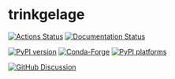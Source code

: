 # trinkgelage

[![Actions Status][actions-badge]][actions-link]
[![Documentation Status][rtd-badge]][rtd-link]

[![PyPI version][pypi-version]][pypi-link]
[![Conda-Forge][conda-badge]][conda-link]
[![PyPI platforms][pypi-platforms]][pypi-link]

[![GitHub Discussion][github-discussions-badge]][github-discussions-link]

<!-- SPHINX-START -->

<!-- prettier-ignore-start -->
[actions-badge]:            https://github.com/tum-robotics/trinkgelage/workflows/CI/badge.svg
[actions-link]:             https://github.com/tum-robotics/trinkgelage/actions
[conda-badge]:              https://img.shields.io/conda/vn/conda-forge/trinkgelage
[conda-link]:               https://github.com/conda-forge/trinkgelage-feedstock
[github-discussions-badge]: https://img.shields.io/static/v1?label=Discussions&message=Ask&color=blue&logo=github
[github-discussions-link]:  https://github.com/tum-robotics/trinkgelage/discussions
[pypi-link]:                https://pypi.org/project/trinkgelage/
[pypi-platforms]:           https://img.shields.io/pypi/pyversions/trinkgelage
[pypi-version]:             https://img.shields.io/pypi/v/trinkgelage
[rtd-badge]:                https://readthedocs.org/projects/trinkgelage/badge/?version=latest
[rtd-link]:                 https://trinkgelage.readthedocs.io/en/latest/?badge=latest

<!-- prettier-ignore-end -->
